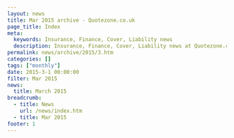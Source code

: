 ```yaml
---
layout: news
title: Mar 2015 archive - Quotezone.co.uk
page_title: Index
meta:
  keywords: Insurance, Finance, Cover, Liability news
  description: Insurance, Finance, Cover, Liability news at Quotezone.co.uk.
permalink: news/archive/2015/3.htm
categories: []
tags: ["monthly"]
date: 2015-3-1 00:00:00
filter: Mar 2015
news:
  title: March 2015
breadcrumb:
  - title: News
    url: /news/index.htm
  - title: Mar 2015
footer: 1
---
```


